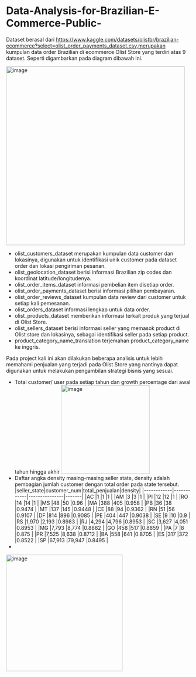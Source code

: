 # Data-Analysis-for-Brazilian-E-Commerce-Public-
Dataset berasal dari https://www.kaggle.com/datasets/olistbr/brazilian-ecommerce?select=olist_order_payments_dataset.csv,merupakan kumpulan data order Brazilian di ecommerce Olist Store yang terdiri atas 9 dataset. Seperti digambarkan pada diagram dibawah ini.

<img width="488" alt="image" src="https://user-images.githubusercontent.com/49335273/206182773-f6cfef21-f693-4faf-b6c1-b50355c53a4d.png">

- olist_customers_dataset merupakan kumpulan data customer dan lokasinya, digunakan untuk identifikasi unik customer pada dataset order dan lokasi pengiriman pesanan.
- olist_geolocation_dataset berisi informasi Brazilian zip codes dan koordinat latitude/longitudenya.
- olist_order_items_dataset informasi pembelian item disetiap order.
- olist_order_payments_dataset berisi informasi pilihan pembayaran.
- olist_order_reviews_dataset kumpulan data review dari customer untuk setiap kali pemesanan.
- olist_orders_dataset informasi lengkap untuk data order.
- olist_products_dataset memberikan informasi terkait produk yang terjual di Olist Store.
- olist_sellers_dataset berisi informasi seller yang memasok product di Olist store dan lokasinya, sebagai identifikasi seller pada setiap product.
- product_category_name_translation terjemahan product_category_name ke inggris.
 
 Pada project kali ini akan dilakukan beberapa analisis untuk lebih memahami penjualan yang terjadi pada Olist Store yang nantinya dapat digunakan untuk melakukan pengambilan strategi bisnis yang sesuai. 
 - Total customer/ user pada setiap tahun dan growth percentage dari awal tahun hingga akhir
   <img width="242" alt="image" src="https://user-images.githubusercontent.com/49335273/222620194-d4fb2f69-e4fc-40e3-ad9e-a4dd8c25f0ca.png">
  - Daftar angka density masing-masing seller state, density adalah pembagian jumlah customer dengan total order pada state tersebut. 
   |seller_state|customer_num|total_penjualan|density|
   |------------|------------|---------------|-------|
   |AC          |1           |1              |1      |
   |AM          |3           |3              |1      |
   |PI          |12          |12             |1      |
   |RO          |14          |14             |1      |
   |MS          |48          |50             |0.96   |
   |MA          |388         |405            |0.958  |
   |PB          |36          |38             |0.9474 |
   |MT          |137         |145            |0.9448 |
   |CE          |88          |94             |0.9362 |
   |RN          |51          |56             |0.9107 |
   |DF          |814         |896            |0.9085 |
   |PE          |404         |447            |0.9038 |
   |SE          |9           |10             |0.9    |
   |RS          |1,970       |2,193          |0.8983 |
   |RJ          |4,294       |4,796          |0.8953 |
   |SC          |3,627       |4,051          |0.8953 |
   |MG          |7,793       |8,774          |0.8882 |
   |GO          |458         |517            |0.8859 |
   |PA          |7           |8              |0.875  |
   |PR          |7,525       |8,638          |0.8712 |
   |BA          |558         |641            |0.8705 |
   |ES          |317         |372            |0.8522 |
   |SP          |67,913      |79,947         |0.8495 |
  - 
   <img width="318" alt="image" src="https://user-images.githubusercontent.com/49335273/222631308-9fd75017-1daf-40fb-9f26-9410a4ca071f.png">


 
